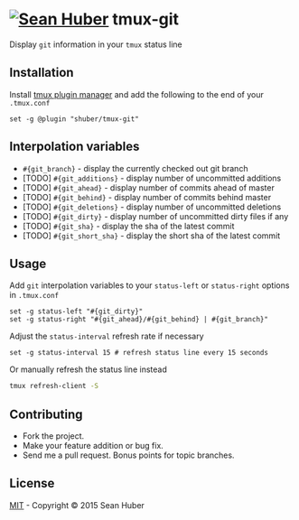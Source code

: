 # [![Sean Huber](https://cloud.githubusercontent.com/assets/2419/6550752/832d9a64-c5ea-11e4-9717-6f9aa6e023b5.png)](https://github.com/shuber) tmux-git

Display `git` information in your `tmux` status line


## Installation

Install [tmux plugin manager](https://github.com/tmux-plugins/tpm) and add the following to the end of your `.tmux.conf`

```tmux
set -g @plugin "shuber/tmux-git"
```


## Interpolation variables

* `#{git_branch}` - display the currently checked out git branch
* [TODO] `#{git_additions}` - display number of uncommitted additions
* [TODO] `#{git_ahead}` - display number of commits ahead of master
* [TODO] `#{git_behind}` - display number of commits behind master
* [TODO] `#{git_deletions}` - display number of uncommitted deletions
* [TODO] `#{git_dirty}` - display number of uncommitted dirty files if any
* [TODO] `#{git_sha}` - display the sha of the latest commit
* [TODO] `#{git_short_sha}` - display the short sha of the latest commit


## Usage

Add `git` interpolation variables to your `status-left` or `status-right` options in `.tmux.conf`

```tmux
set -g status-left "#{git_dirty}"
set -g status-right "#{git_ahead}/#{git_behind} | #{git_branch}"
```

Adjust the `status-interval` refresh rate if necessary

```tmux
set -g status-interval 15 # refresh status line every 15 seconds
```

Or manually refresh the status line instead

```bash
tmux refresh-client -S
```


## Contributing

* Fork the project.
* Make your feature addition or bug fix.
* Send me a pull request. Bonus points for topic branches.


## License

[MIT](https://github.com/shuber/tmux-git/blob/master/LICENSE) - Copyright © 2015 Sean Huber

